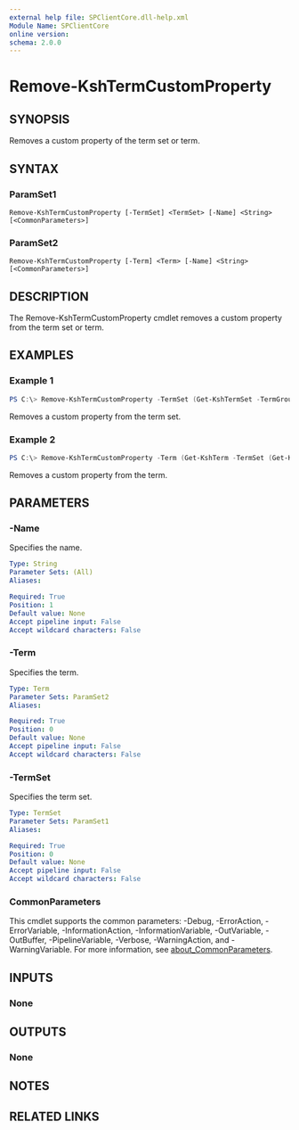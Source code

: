 ```yaml
---
external help file: SPClientCore.dll-help.xml
Module Name: SPClientCore
online version:
schema: 2.0.0
---
```


# Remove-KshTermCustomProperty

## SYNOPSIS
Removes a custom property of the term set or term.

## SYNTAX

### ParamSet1
```
Remove-KshTermCustomProperty [-TermSet] <TermSet> [-Name] <String> [<CommonParameters>]
```

### ParamSet2
```
Remove-KshTermCustomProperty [-Term] <Term> [-Name] <String> [<CommonParameters>]
```

## DESCRIPTION
The Remove-KshTermCustomProperty cmdlet removes a custom property from the term set or term.

## EXAMPLES

### Example 1
```powershell
PS C:\> Remove-KshTermCustomProperty -TermSet (Get-KshTermSet -TermGroup (Get-KshTermGroup -TermGroupName 'Company') -TermSetName 'Department') -Name 'Hierarchy'
```

Removes a custom property from the term set.

### Example 2
```powershell
PS C:\> Remove-KshTermCustomProperty -Term (Get-KshTerm -TermSet (Get-KshTermSet -TermGroup (Get-KshTermGroup -TermGroupName 'Company') -TermSetName 'Department') -TermName 'Human Resources') -Name 'Hierarchy'
```

Removes a custom property from the term.

## PARAMETERS

### -Name
Specifies the name.

```yaml
Type: String
Parameter Sets: (All)
Aliases:

Required: True
Position: 1
Default value: None
Accept pipeline input: False
Accept wildcard characters: False
```

### -Term
Specifies the term.

```yaml
Type: Term
Parameter Sets: ParamSet2
Aliases:

Required: True
Position: 0
Default value: None
Accept pipeline input: False
Accept wildcard characters: False
```

### -TermSet
Specifies the term set.

```yaml
Type: TermSet
Parameter Sets: ParamSet1
Aliases:

Required: True
Position: 0
Default value: None
Accept pipeline input: False
Accept wildcard characters: False
```

### CommonParameters
This cmdlet supports the common parameters: -Debug, -ErrorAction, -ErrorVariable, -InformationAction, -InformationVariable, -OutVariable, -OutBuffer, -PipelineVariable, -Verbose, -WarningAction, and -WarningVariable. For more information, see [about_CommonParameters](http://go.microsoft.com/fwlink/?LinkID=113216).

## INPUTS

### None

## OUTPUTS

### None

## NOTES

## RELATED LINKS
